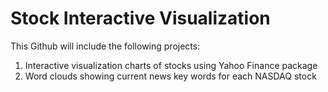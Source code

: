 # Stock Interactive Visualization

This Github will include the following projects:
1. Interactive visualization charts of stocks using Yahoo Finance package
2. Word clouds showing current news key words for each NASDAQ stock
